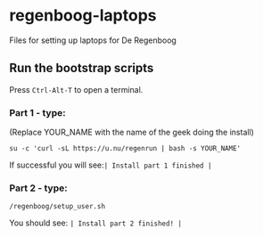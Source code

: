 # regenboog-laptops
Files for setting up laptops for De Regenboog

## Run the bootstrap scripts

Press `Ctrl-Alt-T` to open a terminal.

### Part 1 - type:
(Replace YOUR_NAME with the name of the geek doing the install)

`su -c 'curl -sL https://u.nu/regenrun | bash -s YOUR_NAME'`

If successful you will see:`| Install part 1 finished |`

### Part 2 - type:

`/regenboog/setup_user.sh`

You should see: `| Install part 2 finished! |`

